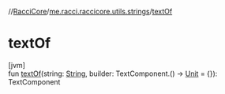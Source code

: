 //[RacciCore](../../index.md)/[me.racci.raccicore.utils.strings](index.md)/[textOf](text-of.md)

# textOf

[jvm]\
fun [textOf](text-of.md)(string: [String](https://kotlinlang.org/api/latest/jvm/stdlib/kotlin/-string/index.html), builder: TextComponent.() -&gt; [Unit](https://kotlinlang.org/api/latest/jvm/stdlib/kotlin/-unit/index.html) = {}): TextComponent
